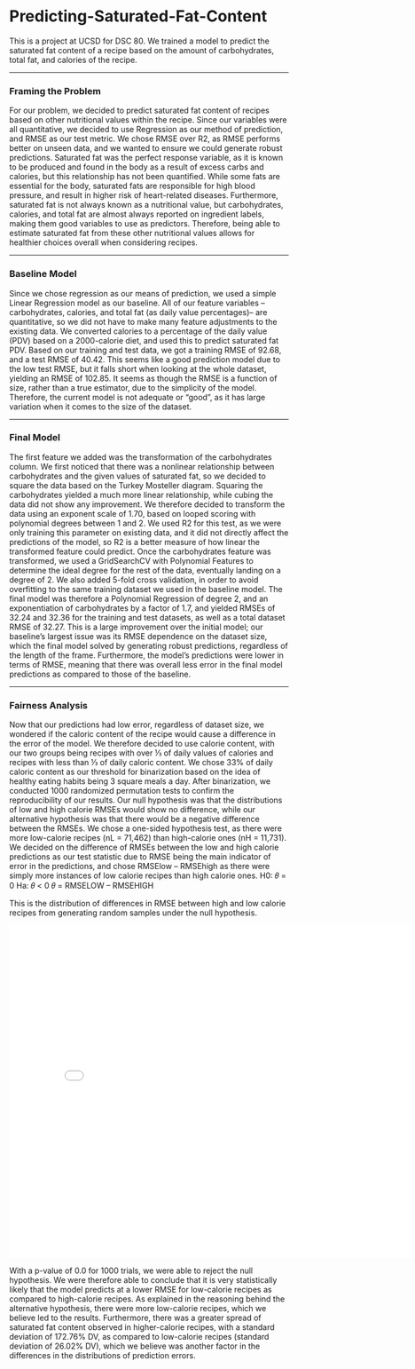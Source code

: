# Predicting-Saturated-Fat-Content

This is a project at UCSD for DSC 80. We trained a model to predict the saturated fat content of a recipe based on the amount of carbohydrates, total fat, and calories of the recipe.

---

### Framing the Problem

For our problem, we decided to predict saturated fat content of recipes based on other nutritional values within the recipe. Since our variables were all quantitative, we decided to use Regression as our method of prediction, and RMSE as our test metric. We chose RMSE over R2, as RMSE performs better on unseen data, and we wanted to ensure we could generate robust predictions. Saturated fat was the perfect response variable, as it is known to be produced and found in the body as a result of excess carbs and calories, but this relationship has not been quantified. While some fats are essential for the body, saturated fats are responsible for high blood pressure, and result in higher risk of heart-related diseases. Furthermore, saturated fat is not always known as a nutritional value, but carbohydrates, calories, and total fat are almost always reported on ingredient labels, making them good variables to use as predictors. Therefore, being able to estimate saturated fat from these other nutritional values allows for healthier choices overall when considering recipes. 

---

### Baseline Model

Since we chose regression as our means of prediction, we used a simple Linear Regression model as our baseline. All of our feature variables –carbohydrates, calories, and total fat (as daily value percentages)– are quantitative, so we did not have to make many feature adjustments to the existing data. We converted calories to a percentage of the daily value (PDV) based on a 2000-calorie diet, and used this to predict saturated fat PDV. Based on our training and test data, we got a training RMSE of 92.68, and a test RMSE of 40.42. This seems like a good prediction model due to the low test RMSE, but it falls short when looking at the whole dataset, yielding an RMSE of 102.85. It seems as though the RMSE is a function of size, rather than a true estimator, due to the simplicity of the model. Therefore, the current model is not adequate or “good”, as it has large variation when it comes to the size of the dataset. 

---

### Final Model

The first feature we added was the transformation of the carbohydrates column. We first noticed that there was a nonlinear relationship between carbohydrates and the given values of saturated fat, so we decided to square the data based on the Turkey Mosteller diagram. Squaring the carbohydrates yielded a much more linear relationship, while cubing the data did not show any improvement. We therefore decided to transform the data using an exponent scale of 1.70, based on looped scoring with polynomial degrees between 1 and 2. We used R2 for this test, as we were only training this parameter on existing data, and it did not directly affect the predictions of the model, so R2 is a better measure of how linear the transformed feature could predict. Once the carbohydrates feature was transformed, we used a GridSearchCV with Polynomial Features to determine the ideal degree for the rest of the data, eventually landing on a degree of 2. We also added 5-fold cross validation, in order to avoid overfitting to the same training dataset we used in the baseline model. 
The final model was therefore a Polynomial Regression of degree 2, and an exponentiation of carbohydrates by a factor of 1.7, and yielded RMSEs of 32.24 and 32.36 for the training and test datasets, as well as a total dataset RMSE of 32.27. This is a large improvement over the initial model; our baseline’s largest issue was its RMSE dependence on the dataset size,  which the final model solved by generating robust predictions, regardless of the length of the frame. Furthermore, the model’s predictions were lower in terms of RMSE, meaning that there was overall less error in the final model predictions as compared to those of the baseline.

---

### Fairness Analysis

Now that our predictions had low error, regardless of dataset size, we wondered if the caloric content of the recipe would cause a difference in the error of the model. We therefore decided to use calorie content, with our two groups being recipes with over ⅓ of daily values of calories and recipes with less than ⅓ of daily caloric content. We chose 33% of daily caloric content as our threshold for binarization based on the idea of healthy eating habits being 3 square meals a day. After binarization, we conducted 1000 randomized permutation tests to confirm the reproducibility of our results. 
Our null hypothesis was that the distributions of low and high calorie RMSEs would show no difference, while our alternative hypothesis was that there would be a negative difference between the RMSEs. We chose a one-sided hypothesis test, as there were more low-calorie recipes (nL = 71,462) than high-calorie ones (nH = 11,731). We decided on the difference of RMSEs between the low and high calorie predictions as our test statistic due to RMSE being the main indicator of error in the predictions, and chose RMSElow – RMSEhigh as there were simply more instances of low calorie recipes than high calorie ones. 
H0: 𝜃 = 0
Ha: 𝜃 < 0
𝜃 = RMSELOW – RMSEHIGH


This is the distribution of differences in RMSE between high and low calorie recipes from generating random samples under the null hypothesis.

<iframe src="assets/fig_1.html" width=800 height=600 frameBorder=0></iframe>


With a p-value of 0.0 for 1000 trials, we were able to reject the null hypothesis. We were therefore able to conclude that it is very statistically likely that the model predicts at a lower RMSE for low-calorie recipes as compared to high-calorie recipes. As explained in the reasoning behind the alternative hypothesis, there were more low-calorie recipes, which we believe led to the results. Furthermore, there was a greater spread of saturated fat content observed in higher-calorie recipes, with a standard deviation of 172.76% DV, as compared to low-calorie recipes (standard deviation of 26.02% DV), which we believe was another factor in the differences in the distributions of prediction errors. 

